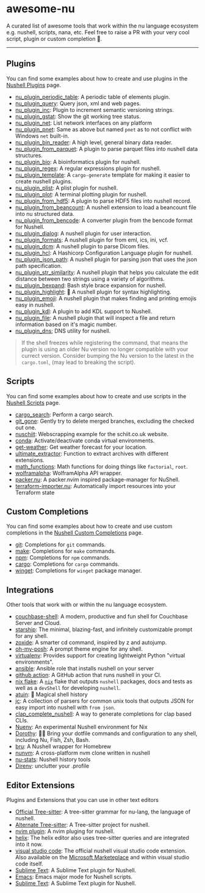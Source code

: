 # awesome-nu
A curated list of awesome tools that work within the nu language ecosystem e.g. nushell, scripts, nana, etc. Feel free to raise a PR with your very cool script, plugin or custom completion 🚀.

---

## Plugins
You can find some examples about how to create and use plugins in the [Nushell Plugins](https://www.nushell.sh/book/plugins.html) page.
- [nu_plugin_periodic_table](https://crates.io/crates/nu_plugin_periodic_table): A periodic table of elements plugin.
- [nu_plugin_query](https://github.com/nushell/nushell/tree/main/crates/nu_plugin_query): Query json, xml and web pages.
- [nu_plugin_inc](https://github.com/nushell/nushell/tree/main/crates/nu_plugin_inc): Plugin to increment semantic versioning strings.
- [nu_plugin_gstat](https://github.com/nushell/nushell/tree/main/crates/nu_plugin_gstat): Show the git working tree status.
- [nu_plugin_net](https://crates.io/crates/nu_plugin_net): List network interfaces on any platform
- [nu_plugin_pnet](https://github.com/fdncred/nu_plugin_pnet): Same as above but named `pnet` as to not conflict with Windows `net` built-in.
- [nu_plugin_bin_reader](https://github.com/WindSoilder/nu_plugin_bin_reader): A high level, general binary data reader.
- [nu_plugin_from_parquet](https://github.com/fdncred/nu_plugin_from_parquet): A plugin to parse parquet files into nushell data structures.
- [nu_plugin_bio](https://github.com/Euphrasiologist/nu_plugin_bio): A bioinformatics plugin for nushell.
- [nu_plugin_regex](https://github.com/fdncred/nu_plugin_regex): A regular expressions plugin for nushell.
- [nu_plugin_template](https://github.com/fdncred/nu_plugin_template): A `cargo-generate` template for making it easier to create nushell plugins.
- [nu_plugin_plist](https://github.com/ayax79/nu_plugin_plist): A plist plugin for nushell.
- [nu_plugin_plot](https://github.com/Euphrasiologist/nu_plugin_plot): A terminal plotting plugin for nushell.
- [nu_plugin_from_hdf5](https://github.com/Berrysoft/nu_plugin_from_hdf5): A plugin to parse HDF5 files into nushell record.
- [nu_plugin_from_beancount](https://github.com/jcornaz/nu_plugin_from_beancount): A nushell extension to load a beancount file into nu structured data.
- [nu_plugin_from_bencode](https://github.com/bluk/nu_plugin_from_bencode): A converter plugin from the bencode format for Nushell.
- [nu_plugin_dialog](https://github.com/Trivernis/nu-plugin-dialog): A nushell plugin for user interaction.
- [nu_plugin_formats](https://crates.io/crates/nu_plugin_formats): A nushell plugin for from eml, ics, ini, vcf.
- [nu_plugin_dcm](https://github.com/realcundo/nu_plugin_dcm): A nushell plugin to parse Dicom files.
- [nu_plugin_hcl](https://github.com/Yethal/nu_plugin_hcl): A Hashicorp Configuration Language plugin for nushell.
- [nu_plugin_json_path](https://github.com/fdncred/nu_plugin_json_path): A nushell plugin for parsing json that uses the json path specification.
- [nu_plugin_str_similarity](https://github.com/fdncred/nu_plugin_str_similarity): A nushell plugin that helps you calculate the edit distance between two strings using a variety of algorithms.
- [nu_plugin_bexpand](https://codeberg.org/Taywee/nu-plugin-bexpand): Bash style brace expansion for nushell.
- [nu_plugin_highlight](https://github.com/cptpiepmatz/nu-plugin-highlight): 🌈 A nushell plugin for syntax highlighting.
- [nu_plugin_emoji](https://github.com/fdncred/nu_plugin_emoji): A nushell plugin that makes finding and printing emojis easy in nushell.
- [nu_plugin_kdl](https://github.com/amtoine/nu_plugin_kdl): A plugin to add KDL support to Nushell.
- [nu_plugin_file](https://github.com/fdncred/nu_plugin_file): A nushell plugin that will inspect a file and return information based on it's magic number.
- [nu_plugin_dns](https://github.com/dead10ck/nu_plugin_dns); DNS utility for nushell.

> If the shell freezes while registering the command, that means the plugin is using an older Nu version no longer compatible with your currect version. Consider bumping the Nu version to the latest in the `cargo.toml`, (may lead to breaking the script).

## Scripts
You can find some examples about how to create and use scripts in the [Nushell Scripts](https://www.nushell.sh/book/scripts.html) page.

- [cargo_search](https://github.com/nushell/nu_scripts/blob/main/sourced/cool-oneliners/cargo_search.nu): Perform a cargo search.
- [git_gone](https://github.com/nushell/nu_scripts/blob/main/sourced/cool-oneliners/git_gone.nu): Gently try to delete merged branches, excluding the checked out one.
- [nuschiit](https://github.com/nushell/nu_scripts/blob/main/sourced/webscraping/nuschiit.nu): Webscrapping example for the schiit.co.uk website.
- [conda](https://github.com/nushell/nu_scripts/blob/main/modules/virtual_environments/conda.nu): Activate/deactivate conda virtual environments.
- [get-weather](https://github.com/nushell/nu_scripts/blob/main/modules/weather/get-weather.nu): Get weather forecast for your location.
- [ultimate_extractor](https://github.com/nushell/nu_scripts/blob/main/modules/data_extraction/ultimate_extractor.nu): Function to extract archives with different extensions.
- [math_functions](https://github.com/nushell/nu_scripts/blob/main/modules/maths/math_functions.nu): Math functions for doing things like `factorial`, `root`.
- [wolframalpha](https://github.com/nushell/nu_scripts/blob/main/sourced/api_wrappers/wolframalpha.nu): WolframAlpha API wrapper.
- [packer.nu](https://github.com/Jan9103/packer.nu): A packer.nvim inspired package-manager for NuShell.
- [terraform-importer.nu](https://github.com/Yethal/terraform-importer): Automatically import resources into your Terraform state

## Custom Completions
You can find some examples about how to create and use custom completions in the [Nushell Custom Completions](https://www.nushell.sh/book/custom_completions.html) page.
- [git](https://github.com/nushell/nu_scripts/blob/main/custom-completions/git/git-completions.nu): Completions for `git` commands.
- [make](https://github.com/nushell/nu_scripts/blob/main/custom-completions/make/make-completions.nu): Completions for `make` commands.
- [npm](https://github.com/nushell/nu_scripts/blob/main/custom-completions/npm/npm-completions.nu): Completions for `npm` commands.
- [cargo](https://github.com/nushell/nu_scripts/blob/main/custom-completions/cargo/cargo-completions.nu): Completions for `cargo` commands.
- [winget](https://github.com/nushell/nu_scripts/blob/main/custom-completions/winget/winget-completions.nu): Completions for `winget` package manager.

## Integrations
Other tools that work with or within the nu language ecosystem.
- [couchbase-shell](https://github.com/couchbaselabs/couchbase-shell): A modern, productive and fun shell for Couchbase Server and Cloud.
- [starship](https://starship.rs/#nushell): The minimal, blazing-fast, and infinitely customizable prompt for any shell.
- [zoxide](https://github.com/ajeetdsouza/zoxide): A smarter cd command, inspired by z and autojump.
- [oh-my-posh](https://ohmyposh.dev/docs/installation/prompt): A prompt theme engine for any shell.
- [virtualenv](https://github.com/pypa/virtualenv): Provides support for creating lightweight Python "virtual environments".
- [ansible](https://github.com/Yethal/ansible-role-nushell): Ansible role that installs nushell on your server
- [github action](https://github.com/marketplace/actions/setup-nu): A GitHub action that runs nushell in your CI.
- [nix flake](https://git.sr.ht/~mangoiv/nu-shell.nix): A [`nix`](https://nixos.org/) flake that outputs `nushell` packages, docs and tests as well as a `devShell` for developing `nushell`.
- [atuin](https://github.com/ellie/atuin): 🐢 Magical shell history
- [jc](https://github.com/kellyjonbrazil/jc): A collection of parsers for common unix tools that outputs JSON for easy import into nushell with `from json`.
- [clap_complete_nushell](https://github.com/clap-rs/clap/tree/master/clap_complete_nushell): A way to generate completions for clap based CLIs.
- [Nuenv](https://determinate.systems/posts/nuenv): An experimental Nushell environment for Nix
- [Dorothy](https://github.com/bevry/dorothy): 🧙‍♀️ Bring your dotfile commands and configuration to any shell, including Nu, Fish, Zsh, Bash.
- [bru](https://github.com/selfagency/bru): A Nushell wrapper for Homebrew
- [nunvm](https://github.com/Yakiyo/nunvm): A cross-platform nvm clone written in nushell
- [nu-stats](https://github.com/Nushell101/nu-stats): Nushell history tools
- [Direnv](https://github.com/direnv/direnv/blob/master/docs/hook.md#nushell): unclutter your .profile

## Editor Extensions
Plugins and Extensions that you can use in other text editors
- [Official Tree-sitter](https://github.com/nushell/tree-sitter-nu): A tree-sitter grammar for nu-lang, the language of nushell.
- [Alternate Tree-sitter](https://github.com/LhKipp/tree-sitter-nu): A Tree-sitter project for nushell.
- [nvim plugin](https://github.com/LhKipp/nvim-nu): A nvim pluging for nushell.
- [helix](https://github.com/helix-editor/helix): The helix editor also uses tree-sitter queries and are integrated into it now.
- [visual studio code](https://github.com/nushell/vscode-nushell-lang): The official nushell visual studio code extension. Also available on the [Microsoft Marketeplace](https://marketplace.visualstudio.com/items?itemName=TheNuProjectContributors.vscode-nushell-lang) and within visual studio code itself.
- [Sublime Text](https://github.com/kurokirasama/nushell_sublime_syntax): A Sublime Text plugin for Nushell.
- [Emacs](https://github.com/mrkkrp/nushell-mode): Emacs major mode for Nushell scripts.
- [Sublime Text](https://github.com/stevenxxiu/sublime_text_nushell): A Sublime Text plugin for Nushell.
